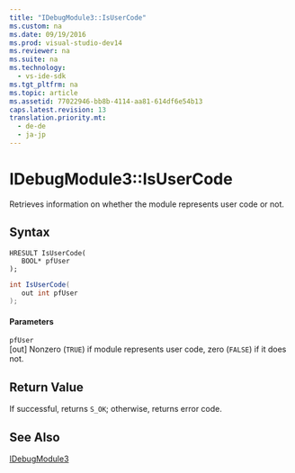 ```yaml
---
title: "IDebugModule3::IsUserCode"
ms.custom: na
ms.date: 09/19/2016
ms.prod: visual-studio-dev14
ms.reviewer: na
ms.suite: na
ms.technology: 
  - vs-ide-sdk
ms.tgt_pltfrm: na
ms.topic: article
ms.assetid: 77022946-bb8b-4114-aa81-614df6e54b13
caps.latest.revision: 13
translation.priority.mt: 
  - de-de
  - ja-jp
---
```

# IDebugModule3::IsUserCode
Retrieves information on whether the module represents user code or not.  
  
## Syntax  
  
```cpp#  
HRESULT IsUserCode(  
   BOOL* pfUser  
);  
```  
  
```c#  
int IsUserCode(  
   out int pfUser  
);  
```  
  
#### Parameters  
 `pfUser`  
 [out] Nonzero (`TRUE`) if module represents user code, zero (`FALSE`) if it does not.  
  
## Return Value  
 If successful, returns `S_OK`; otherwise, returns error code.  
  
## See Also  
 [IDebugModule3](../vs140/IDebugModule3.md)